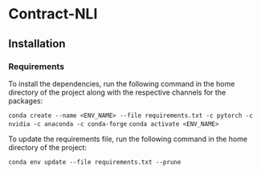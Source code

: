 # Contract-NLI

## Installation

### Requirements

To install the dependencies, run the following command in the home directory of the project along with the respective channels for the packages:

```conda create --name <ENV_NAME> --file requirements.txt -c pytorch -c nvidia -c anaconda -c conda-forge```
```conda activate <ENV_NAME>```

To update the requirements file, run the following command in the home directory of the project:

```conda env update --file requirements.txt --prune```